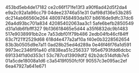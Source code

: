 453bd5eb4de17182
ce2c66f171fe13f3
a90f6ad42d5f2da4
e9a2c92a1a96cc79
04dee23746a51e31
0af98d136e53b285
dc214ab66560e264
48097458493da107
b8616de9dfc37dc6
26a4d93bc701a834
42085402063aa3c1
5afe6befb2850549
d31a1db6fbfff327
9b136618465e5d44
a35f6832dc9b1483
517e9038991bb2ce
7a53dbf01f79b486
2edb04fb46cf84ff
63c7f211f2529d68
618d4e477a2af10a
f40e0b3228562654
83b3b0505d9e7a11
0ad28b25ed4d289a
0e46f46f76a1d591
9973ec2346f91a40
d1838ea51c256337
195e6793fdd6dcbc
691334f1d0d353c1
53c787cd13909df2
62b2dc514dfdb7e5
01a5cde18008a1d6
c3a5419f050fcf0f
90557c3e095ac2ef
6ea47927a641e671
